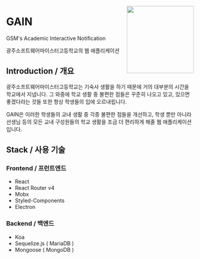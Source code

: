 <a href="https://github.com/BeanRoom"><img src="https://cdn.discordapp.com/attachments/426527117396803596/434216161299922954/bean.png" width="180px" align="right"/></a>

# GAIN

GSM's Academic Interactive Notification

광주소프트웨어마이스터고등학교의 웹 애플리케이션

## Introduction / 개요

광주소프트웨어마이스터고등학교는 기숙사 생활을 하기 때문에 거의 대부분의 시간을 학교에서 지냅니다. 그 와중에 학교 생활 중 불편한 점들은 꾸준히 나오고 있고, 있으면 좋겠다라는 것들 또한 항상 학생들의 입에 오르내립니다.

GAIN은 이러한 학생들의 교내 생활 중 각종 불편한 점들을 개선하고, 학생 뿐만 아니라 선생님 등의 모든 교내 구성원들의 학교 생활을 조금 더 편리하게 해줄 웹 애플리케이션입니다.

## Stack / 사용 기술

### Frontend / 프런트엔드
- React
- React Router v4
- Mobx
- Styled-Components
- Electron

### Backend / 백엔드
- Koa
- Sequelize.js ( MariaDB )
- Mongoose ( MongoDB )